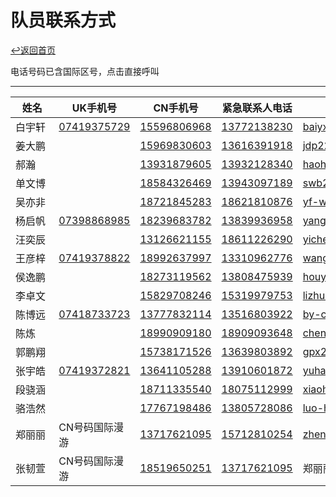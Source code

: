# 队员联系方式
[↩返回首页](README)

电话号码已含国际区号，点击直接呼叫

---

| 姓名 | UK手机号 | CN手机号 | 紧急联系人电话 | E-mail |
|---------|-----------|-----------|---------------|---------|
|<div style="width: 40pt">白宇轩|[07419375729](tel:+447419375729)|[15596806968](tel:+8615596806968)|[13772138230](tel:+8613772138230)|baiyx22@mails.tsinghua.edu.cn|
| <div style="width: 40pt">姜大鹏| | [15969830603](tel:+8615969830603) | [13616391918](tel:+8613616391918) | jdp22@mails.tsinghua.edu.cn |
| <div style="width: 40pt">郝瀚| | [13931879605](tel:+8613931879605) |[13932128340](tel:+8613932128340)| haoh23@mails.tsinghua.edu.cn |
| <div style="width: 40pt">单文博| | [18584326469](tel:+8618584326469) |[13943097189](tel:+8613943097189)| swb22@mails.tsinghua.edu.cn |
| <div style="width: 40pt">吴亦非| | [18721845283](tel:+8618721845283)|[18621810876](tel:+8618621810876)|yf-wu22@mails.tsinghua.edu.cn|
| <div style="width: 40pt">杨启帆| [07398868985](tel:+447398868985)| [18239683782](tel:+8618239683782) | [13839936958](tel:+8613839936958) | yangqf20@mails.tsinghua.edu.cn|
| <div style="width: 40pt">汪奕辰| | [13126621155](tel:+8613126621155) | [18611226290](tel:+8618611226290) | yichen-w22@mails.tsinghua.edu.cn|
| <div style="width: 40pt">王彦梓| [07419378822](+447419378822)| [18992637997](tel:+8618992637997) | [13310962776](tel:+8613310962776) | wangyanz22@mails.tsinghua.edu.cn|
| <div style="width: 40pt">侯逸鹏| | [18273119562](tel:+8618273119562) | [13808475939](tel:+8613808475939) | houyp23@mails.tsinghua.edu.cn |
| <div style="width: 40pt">李卓文| | [15829708246](tel:+8615829708246) | [15319979753](tel:+8615319979753) | lizhuowe22@mails.tsinghua.edu.cn|
| <div style="width: 40pt">陈博远|[07418733723](tel:+447418733723)| [13777832114](tel:+8613777832114) | [13516803922](tel:+8613516803922) | by-chen22@mails.tsinghua.edu.cn |
| <div style="width: 40pt">陈炼| | [18990909180](tel:+8618990909180) | [18909093648](tel:+8618909093648) | chenlian22@mails.tsinghua.edu.cn|
| <div style="width: 40pt">郭鹏翔| | [15738171526](tel:+8615738171526) | [13639803892](tel:+8613639803892) | gpx20@mails.tsinghua.edu.cn |
| <div style="width: 40pt">张宇皓|[07419372821](tel:+447419372821)| [13641105288](tel:+8613641105288) | [13910601872](tel:+8613910601872) | yuhao-zh22@mails.tsinghua.edu.cn|
| <div style="width: 40pt">段骁涵| | [18711335540](tel:+8618711335540) | [18075112999](tel:+8618075112999) | xiaohan0324@icloud.com|
| <div style="width: 40pt">骆浩然| | [17767198486](tel:+8617767198486) | [13805728086](tel:+8613805728086) | luo-hr22@mails.tsinghua.edu.cn|
| <div style="width: 40pt">郑丽丽| CN号码国际漫游 |[13717621095](tel:+8613717621095) |[15712810254](tel:+8615712810254)| zhenglili@tsinghua.edu.cn |
| <div style="width: 40pt">张韧萱 | CN号码国际漫游 |[18519650251](tel:+8618519650251) |[13717621095](tel:+8613717621095) | 郑丽丽老师女儿 |



